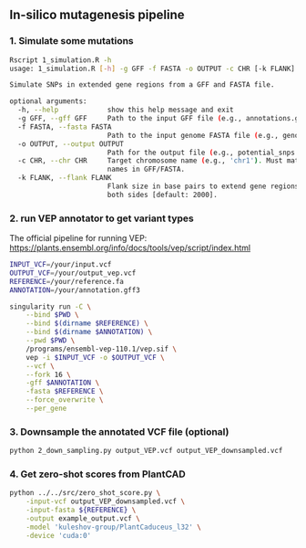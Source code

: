 ## In-silico mutagenesis pipeline


### 1. Simulate some mutations

```bash
Rscript 1_simulation.R -h
usage: 1_simulation.R [-h] -g GFF -f FASTA -o OUTPUT -c CHR [-k FLANK]

Simulate SNPs in extended gene regions from a GFF and FASTA file.

optional arguments:
  -h, --help            show this help message and exit
  -g GFF, --gff GFF     Path to the input GFF file (e.g., annotations.gff).
  -f FASTA, --fasta FASTA
                        Path to the input genome FASTA file (e.g., genome.fa).
  -o OUTPUT, --output OUTPUT
                        Path for the output file (e.g., potential_snps.vcf).
  -c CHR, --chr CHR     Target chromosome name (e.g., 'chr1'). Must match
                        names in GFF/FASTA.
  -k FLANK, --flank FLANK
                        Flank size in base pairs to extend gene regions on
                        both sides [default: 2000].
```

### 2. run VEP annotator to get variant types

The official pipeline for running VEP: https://plants.ensembl.org/info/docs/tools/vep/script/index.html

```bash
INPUT_VCF=/your/input.vcf
OUTPUT_VCF=/your/output_vep.vcf
REFERENCE=/your/reference.fa
ANNOTATION=/your/annotation.gff3

singularity run -C \
    --bind $PWD \
    --bind $(dirname $REFERENCE) \
    --bind $(dirname $ANNOTATION) \
    --pwd $PWD \
    /programs/ensembl-vep-110.1/vep.sif \
    vep -i $INPUT_VCF -o $OUTPUT_VCF \
    --vcf \
    --fork 16 \
    -gff $ANNOTATION \
    -fasta $REFERENCE \
    --force_overwrite \
    --per_gene
```

### 3. Downsample the annotated VCF file (optional)
```bash
python 2_down_sampling.py output_VEP.vcf output_VEP_downsampled.vcf
```

### 4. Get zero-shot scores from PlantCAD
```bash
python ../../src/zero_shot_score.py \
    -input-vcf output_VEP_downsampled.vcf \
    -input-fasta ${REFERENCE} \
    -output example_output.vcf \
    -model 'kuleshov-group/PlantCaduceus_l32' \
    -device 'cuda:0'
```
